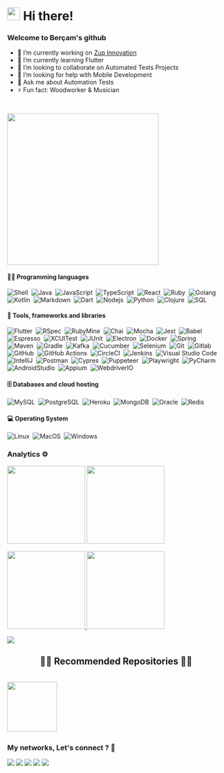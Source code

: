 
<h1><img src="https://media.giphy.com/media/hvRJCLFzcasrR4ia7z/giphy.gif" width="30"/> Hi there! </h1>

### Welcome to Berçam's github 

- 🔭 I’m currently working on [Zup Innovation](https://github.com/ZupIT)
- 🌱 I’m currently learning Flutter
- 👯 I’m looking to collaborate on Automated Tests Projects
- 🤔 I’m looking for help with Mobile Development
- 💬 Ask me about Automation Tests
- ⚡ Fun fact: Woodworker & Musician
<h1><img src="https://media.giphy.com/media/l1KVb2dUcmuGG4tby/giphy.gif" width="350" height: 400px/></h1>


#### 👨‍💻 Programming languages
![Shell](https://img.shields.io/badge/Shell-05122A?style=flat&logo=gnu-bash)&nbsp;
![Java](https://img.shields.io/badge/-Java-05122A?style=flat&logo=Java&logoColor=white)&nbsp;
![JavaScript](https://img.shields.io/badge/-JavaScript-05122A?style=flat&logo=JavaScript&logoColor=yellow)&nbsp;
![TypeScript](https://img.shields.io/badge/-TypeScript-05122A?style=flat&logo=TypeScript&logoColor=blue)&nbsp;
![React](https://img.shields.io/badge/-React-05122A?style=flat&logo=React&logoColor=blue)&nbsp;
![Ruby](https://img.shields.io/badge/-Ruby-05122A?style=flat&logo=Ruby&logoColor=red)&nbsp;
![Golang](https://img.shields.io/badge/-Golang-05122A?style=flat&logo=go)&nbsp;
![Kotlin](https://img.shields.io/badge/-Kotlin-05122A?style=flat&logo=kotlin)&nbsp;
![Markdown](https://img.shields.io/badge/-Markdown-05122A?style=flat&logo=markdown)&nbsp;
![Dart](https://img.shields.io/badge/-Dart-05122A?style=flat&logo=Dart&logoColor=blue)&nbsp;
![Nodejs](https://img.shields.io/badge/-Nodejs-05122A?style=flat&logo=node.js)&nbsp;
![Python](https://img.shields.io/badge/-Python-05122A?style=flat&logo=Python)&nbsp;
![Clojure](https://img.shields.io/badge/-Clojure-05122A?style=flat&logo=Clojure)&nbsp;
![SQL](https://img.shields.io/badge/SQL-05122A?style=flat&logo=amazon-dynamodb)&nbsp;

#### 🧰 Tools, frameworks and libraries
![Flutter](https://img.shields.io/badge/-Flutter-05122A?style=flat&logo=Flutter&logoColor=blue)&nbsp;
![RSpec](https://img.shields.io/badge/-RSpec-05122A?style=flat&logo=ruby&logoColor=red)&nbsp;
![RubyMine](https://img.shields.io/badge/-RubyMine-05122A?style=flat&logo=JetBrains&logoColor=red)&nbsp;
![Chai](https://img.shields.io/badge/-Chai-05122A?style=flat&logo=Chai&logoColor=red)&nbsp;
![Mocha](https://img.shields.io/badge/-Mocha-05122A?style=flat&logo=Mocha)&nbsp;
![Jest](https://img.shields.io/badge/-Jest-05122A?style=flat&logo=Jest&logoColor=pink)&nbsp;
![Babel](https://img.shields.io/badge/-Babel-05122A?style=flat&logo=Babel)&nbsp;
![Espresso](https://img.shields.io/badge/-Espresso-05122A?style=flat&logo=android&logoColor=green)&nbsp;
![XCUITest](https://img.shields.io/badge/-XCUITest-05122A?style=flat&logo=apple)&nbsp;
![JUnit](https://img.shields.io/badge/-JUnit-05122A?style=flat&logo=cachet)&nbsp;
![Electron](https://img.shields.io/badge/-Electron-05122A?style=flat&logo=Electron)&nbsp;
![Docker](https://img.shields.io/badge/-Docker-05122A?style=flat&logo=docker)&nbsp;
![Spring](https://img.shields.io/badge/-Spring-05122A?style=flat&logo=spring&logoColor=green)&nbsp;
![Maven](https://img.shields.io/badge/-Maven-05122A?style=flat&logo=apache-maven&logoColor=ffb9b4)&nbsp;
![Gradle](https://img.shields.io/badge/-Gradle-05122A?style=flat&logo=Gradle)&nbsp;
![Kafka](https://img.shields.io/badge/-Kafka-05122A?style=flat&logo=apache-kafka)&nbsp;
![Cucumber](https://img.shields.io/badge/-Cucumber-05122A?style=flat&logo=cucumber)&nbsp;
![Selenium](https://img.shields.io/badge/-Selenium-05122A?style=flat&logo=selenium)&nbsp;
![Git](https://img.shields.io/badge/-Git-05122A?style=flat&logo=git)&nbsp;
![Gitlab](https://img.shields.io/badge/-Gitlab-05122A?style=flat&logo=Gitlab)&nbsp;
![GitHub](https://img.shields.io/badge/-GitHub-05122A?style=flat&logo=github)&nbsp;
![GitHub Actions](https://img.shields.io/badge/GitHub%20Actions%20-05122A?style=flat&logo=github-actions&logoColor=white)&nbsp;
![CircleCI](https://img.shields.io/badge/CircleCI-05122A?style=flat&logo=circleci&logoColor=white)&nbsp;
![Jenkins](https://img.shields.io/badge/Jenkins-05122A?style=flat&logo=Jenkins)&nbsp;
![Visual Studio Code](https://img.shields.io/badge/-Visual%20Studio%20Code-05122A?style=flat&logo=visual-studio-code&logoColor=007ACC)&nbsp;
![IntelliJ](https://img.shields.io/badge/-IntelliJ-05122A?style=flat&logo=jetbrains)&nbsp;
![Postman](https://img.shields.io/badge/-Postman-05122A?style=flat&logo=postman)&nbsp;
![Cypres](https://img.shields.io/badge/-Cypress-05122A?style=flat&logo=cypress)&nbsp;
![Puppeteer](https://img.shields.io/badge/-Puppeteer-05122A?style=flat&logo=Puppeteer&logoColor=white)&nbsp;
![Playwright](https://img.shields.io/badge/-Playwright-05122A?style=flat&logo=node.js&logoColor=green)&nbsp;
![PyCharm](https://img.shields.io/badge/-PyCharm-05122A?style=flat&logo=Pycharm&logoColor=green)&nbsp;
![AndroidStudio](https://img.shields.io/badge/-AndroidStudio-05122A?style=flat&logo=android-studio)&nbsp;
![Appium](https://img.shields.io/badge/-Appium-05122A?style=flat&logo=selenium&logoColor=purple)&nbsp;
![WebdriverIO](https://img.shields.io/badge/-WebdriverIO-05122A?style=flat&logo=WebdriverIO)&nbsp;

#### 🗄️ Databases and cloud hosting
![MySQL](https://img.shields.io/badge/-MySQL-05122A?style=flat&logo=mysql&logoColor=white)&nbsp;
![PostgreSQL](https://img.shields.io/badge/-PostgreSQL-05122A?style=flat&logo=postgresql)&nbsp;
![Heroku](https://img.shields.io/badge/Heroku-05122A?style=flat&logo=Heroku&logoColor=purple)&nbsp;
![MongoDB](https://img.shields.io/badge/MongoDB-05122A?style=flat&logo=MongoDB)&nbsp;
![Oracle](https://img.shields.io/badge/Oracle-05122A?style=flat&logo=Oracle&logoColor=red)&nbsp;
![Redis](https://img.shields.io/badge/Redis-05122A?style=flat&logo=Redis)&nbsp;

#### 💻 Operating System
![Linux](https://img.shields.io/badge/-Linux-05122A?style=flat&logo=linux&logoColor=white)&nbsp;
![MacOS](https://img.shields.io/badge/-MacOS-05122A?style=flat&logo=apple)&nbsp;
![Windows](https://img.shields.io/badge/-Windows-05122A?style=flat&logo=Windows)&nbsp;




### Analytics ⚙️
  
<p align="left">
  <img height="180em" src="https://github-readme-streak-stats.herokuapp.com/?user=rafaelbercam" />
  <img height="180em" src="https://user-images.githubusercontent.com/22433243/121538215-faa36d80-c9da-11eb-9dce-0def2d07ff62.gif" />
</p>  
  
<p align="left">
<a href="https://github.com/rafaelbercam">
  <img height="180em" src="https://github-readme-stats.vercel.app/api/?username=rafaelbercam&count_private=true&show_icons=true"/>
  <img height="180em" src="https://github-readme-stats.vercel.app/api/top-langs/?username=rafaelbercam&layout=compact&langs_count=8&hide=HCL"/>
</a>
</p>


![](https://github-profile-summary-cards.vercel.app/api/cards/profile-details?username=rafaelbercam&theme=default)
<h2 align="center">👨‍💻 Recommended Repositories 👨‍💻</h2>
<br>
<div width="100%" align="center">
  <a align="left" href="https://github.com/rafaelbercam/boilerplates" title="Boilerplates"><img align="left" height="115" src="https://github-readme-stats.vercel.app/api/pin/?username=rafaelbercam&repo=Boilerplates&theme=react&border_color=61dafb&border_radius=10"></a>
</div>
<br/>
<br></br><br></br><br></br>

### My networks, Let's connect ? 🤝

<p align="left">
<a href="https://www.linkedin.com/in/🤓-rafael-berçam-918a4718/"><img src="https://img.shields.io/badge/-rafaelbercam-0077B5?style=flat&logo=Linkedin&logoColor=white"/></a>
<a href="https://twitter.com/rbercam"><img src="https://img.shields.io/badge/-@rbercam-%231DA1F2?style=flat&logo=twitter&logoColor=white"/></a>
<a href="https://medium.com/@faelbercam"><img src="https://img.shields.io/badge/-@faelbercam-%2312100E?style=flat&logo=medium&logoColor=white"/></a>
<a href="https://dev.to/rafaelbercam"><img src="https://img.shields.io/badge/-rafaelbercam-%2312100E?style=flat&logo=dev.to&logoColor=white"/></a>
<a href="mailto:faelbercam@gmail.com"><img src="https://img.shields.io/badge/-faelbercam@gmail.com-D14836?style=flat&logo=Gmail&logoColor=white"/></a>
</p>

